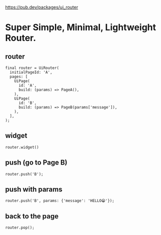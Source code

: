 https://pub.dev/packages/ui_router

# Super Simple, Minimal, Lightweight Router.

## router

```
final router = UiRouter(
  initialPageId: 'A',
  pages: [
    UiPage(
      id: 'A',
      build: (params) => PageA(),
    ),
    UiPage(
      id: 'B',
      build: (params) => PageB(params['message']),
    ),
  ],
);
```

## widget

```
router.widget()
```

## push (go to Page B)

```
router.push('B');
```

## push with params

```
router.push('B', params: {'message': 'HELLO😁'});
```

## back to the page

```
router.pop();
```
